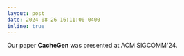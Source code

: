 ```yaml
---
layout: post
date: 2024-08-26 16:11:00-0400
inline: true
---
```


Our paper <b> CacheGen </b> was presented at ACM SIGCOMM'24.
